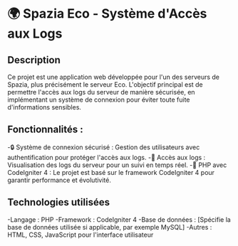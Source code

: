 # 🌍 Spazia Eco - Système d'Accès aux Logs

## Description

Ce projet est une application web développée pour l'un des serveurs de Spazia, plus précisément le serveur Eco. L'objectif principal est de permettre l'accès aux logs du serveur de manière sécurisée, en implémentant un système de connexion pour éviter toute fuite d'informations sensibles.

## Fonctionnalités :

-🔒 Système de connexion sécurisé : Gestion des utilisateurs avec authentification pour protéger l'accès aux logs.
-📜 Accès aux logs : Visualisation des logs du serveur pour un suivi en temps réel.
-🔧 PHP avec CodeIgniter 4 : Le projet est basé sur le framework CodeIgniter 4 pour garantir performance et évolutivité.

## Technologies utilisées

-Langage : PHP
-Framework : CodeIgniter 4
-Base de données : [Spécifie la base de données utilisée si applicable, par exemple MySQL]
-Autres : HTML, CSS, JavaScript pour l'interface utilisateur
